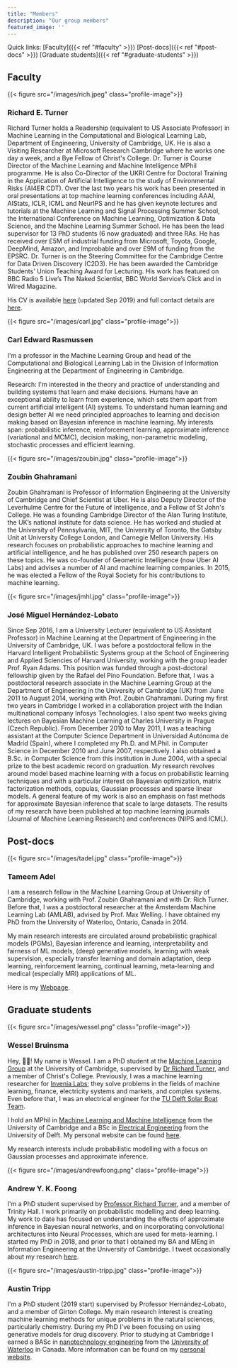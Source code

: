 ```yaml
---
title: "Members"
description: "Our group members"
featured_image: ''
---
```


Quick links: [Faculty]({{< ref "#faculty" >}}) [Post-docs]({{< ref "#post-docs" >}}) [Graduate students]({{< ref "#graduate-students" >}})

## Faculty

{{< figure src="/images/rich.jpeg" class="profile-image">}}

### Richard E. Turner

Richard Turner holds a Readership (equivalent to US Associate Professor) in Machine Learning in the Computational and Biological Learning Lab, Department of Engineering, University of Cambridge, UK. He is also a Visiting Researcher at Microsoft Research Cambridge where he works one day a week, and a Bye Fellow of Christ's College. Dr. Turner is Course Director of the Machine Learning and Machine Intelligence MPhil programme. He is also Co-Director of the UKRI Centre for Doctoral Training in the Application of Artificial Intelligence to the study of Environmental Risks (AI4ER CDT). Over the last two years his work has been presented in oral presentations at top machine learning conferences including AAAI, AIStats, ICLR, ICML and NeurIPS and he has given keynote lectures and tutorials at the Machine Learning and Signal Processing Summer School, the International Conference on Machine Learning, Optimization & Data Science, and the Machine Learning Summer School. He has been the lead supervisor for 13 PhD students (6 now graduated) and three RAs. He has received over £5M of industrial funding from Microsoft, Toyota, Google, DeepMind, Amazon, and Improbable and over £9M of funding from the EPSRC. Dr. Turner is on the Steering Committee for the Cambridge Centre for Data Driven Discovery (C2D3). He has been awarded the Cambridge Students' Union Teaching Award for Lecturing. His work has featured on BBC Radio 5 Live’s The Naked Scientist, BBC World Service’s Click and in Wired Magazine.

His CV is available [here](http://cbl.eng.cam.ac.uk/pub/Public/Turner/Turner/TurnerCV.pdf) (updated Sep 2019) and full contact details are [here](http://cbl.eng.cam.ac.uk/Public/Turner/Turner).

{{< figure src="/images/carl.jpg" class="profile-image">}}

### Carl Edward Rasmussen


I'm a professor in the Machine Learning Group and head of the Computational and Biological Learning Lab in the Division of Information Engineering at the Department of Engineering in Cambridge.

Research: I'm interested in the theory and practice of understanding and building systems that learn and make decisions. Humans have an exceptional ability to learn from experience, which sets them apart from current artificial intelligent (AI) systems. To understand human learning and design better AI we need principled approaches to learning and decision making based on Bayesian inference in machine learning. My interests span: probabilistic inference, reinforcement learning, approximate inference (variational and MCMC), decision making, non-parametric modeling, stochastic processes and efficient learning.

{{< figure src="/images/zoubin.jpg" class="profile-image">}}

### Zoubin Ghahramani


Zoubin Ghahramani is Professor of Information Engineering at the University of Cambridge and Chief Scientist at Uber. He is also Deputy Director of the Leverhulme Centre for the Future of Intelligence, and a Fellow of St John's College. He was a founding Cambridge Director of the Alan Turing Institute, the UK’s national institute for data science. He has worked and studied at the University of Pennsylvania, MIT, the University of Toronto, the Gatsby Unit at University College London, and Carnegie Mellon University. His research focuses on probabilistic approaches to machine learning and artificial intelligence, and he has published over 250 research papers on these topics. He was co-founder of Geometric Intelligence (now Uber AI Labs) and advises a number of AI and machine learning companies. In 2015, he was elected a Fellow of the Royal Society for his contributions to machine learning. 


{{< figure src="/images/jmhl.jpg" class="profile-image">}}

### José Miguel Hernández-Lobato


Since Sep 2016, I am a University Lecturer (equivalent to US Assistant Professor) in Machine Learning at the Department of Engineering in the University of Cambridge, UK. I was before a postdoctoral fellow in the Harvard Intelligent Probabilistic Systems group at the School of Engineering and Applied Sciencies of Harvard University, working with the group leader Prof. Ryan Adams. This position was funded through a post-doctoral fellowship given by the Rafael del Pino Foundation. Before that, I was a postdoctoral research associate in the Machine Learning Group at the Department of Engineering in the University of Cambridge (UK) from June 2011 to August 2014, working with Prof. Zoubin Ghahramani. During my first two years in Cambridge I worked in a collaboration project with the Indian multinational company Infosys Technologies. I also spent two weeks giving lectures on Bayesian Machine Learning at Charles University in Prague (Czech Republic). From December 2010 to May 2011, I was a teaching assistant at the Computer Science Department in Universidad Autónoma de Madrid (Spain), where I completed my Ph.D. and M.Phil. in Computer Science in December 2010 and June 2007, respectively. I also obtained a B.Sc. in Computer Science from this institution in June 2004, with a special prize to the best academic record on graduation. My research revolves around model based machine learning with a focus on probabilistic learning techniques and with a particular interest on Bayesian optimization, matrix factorization methods, copulas, Gaussian processes and sparse linear models. A general feature of my work is also an emphasis on fast methods for approximate Bayesian inference that scale to large datasets. The results of my research have been published at top machine learning journals (Journal of Machine Learning Research) and conferences (NIPS and ICML).

## Post-docs

{{< figure src="/images/tadel.jpg" class="profile-image">}}

### Tameem Adel

I am a research fellow in the Machine Learning Group at University of Cambridge, working with Prof. Zoubin Ghahramani and with Dr. Rich Turner. Before that, I was a postdoctoral researcher at the Amsterdam Machine Learning Lab (AMLAB), advised by Prof. Max Welling. I have obtained my PhD from the University of Waterloo, Ontario, Canada in 2014.

My main research interests are circulated around probabilistic graphical models (PGMs), Bayesian inference and learning, interpretability and fairness of ML models, (deep) generative models, learning with weak supervision, especially transfer learning and domain adaptation, deep learning, reinforcement learning, continual learning, meta-learning and medical (especially MRI) applications of ML. 

Here is my [Webpage](https://tameemadel.wordpress.com/).

## Graduate students

{{< figure src="/images/wessel.png" class="profile-image">}}

### Wessel Bruinsma

Hey, 👋🏼! My name is Wessel.
I am a PhD student at the [Machine Learning Group](http://mlg.eng.cam.ac.uk/) at the University of Cambridge, supervised by [Dr Richard Turner](http://cbl.eng.cam.ac.uk/Public/Turner/Turner), and a member of Christ's College.
Previously, I was a machine learning researcher for [Invenia Labs](https://invenialabs.co.uk); they solve problems in the fields of machine learning, finance, electricity systems and markets, and complex systems.
Even before that, I was an electrical engineer for the [TU Delft Solar Boat Team](http://www.solarboatteam.nl/). 

I hold an MPhil in [Machine Learning and Machine Intelligence](http://www.mlsalt.eng.cam.ac.uk/) from the University of Cambridge and a BSc in [Electrical Engineering](https://www.tudelft.nl/en/education/programmes/bachelors/ee/bachelor-of-electrical-engineering/) from the University of Delft.
My personal website can be found [here](https://wesselb.github.io/).

My research interests include probabilistic modelling with a focus on Gaussian processes and approximate inference.

{{< figure src="/images/andrewfoong.png" class="profile-image">}}

### Andrew Y. K. Foong

I'm a PhD student supervised by [Professor Richard Turner](http://cbl.eng.cam.ac.uk/Public/Turner/Turner), and a member of Trinity Hall. 
I work primarily on probabilistic modelling and deep learning. 
My work to date has focused on understanding the effects of approximate inference in Bayesian neural networks, and on incorporating convolutional architectures into Neural Processes, which are used for meta-learning. 
I started my PhD in 2018, and prior to that I obtained my BA and MEng in Information Engineering at the University of Cambridge.
I tweet occasionally about my research [here](https://twitter.com/AndrewFoongYK). 


{{< figure src="/images/austin-tripp.jpg" class="profile-image">}}

### Austin Tripp

I'm a PhD student (2019 start) supervised by Professor Hernández-Lobato, and
a member of Girton College. My main research interest is creating machine
learning methods for unique problems in the natural sciences, particularly
chemistry. During my PhD I've been focusing on using generative models for drug
discovery. Prior to studying at Cambridge I earned a BASc in [nanotechnology
engineering](https://uwaterloo.ca/nanotechnology/) from the [University of
Waterloo](https://uwaterloo.ca/) in Canada. More information can be found on my
[personal website](austintripp.ca).

